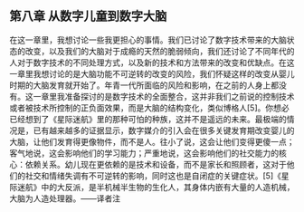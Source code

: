 ## 第八章 从数字儿童到数字大脑

在这一章里，我想讨论一些我更担心的事情。我们已讨论了数字技术带来的大脑状态的改变，以及我们的大脑对于成瘾的天然的脆弱倾向，我们还讨论了不同年代的人对于数字技术的不同处理方式，以及新的技术和方法带来的改变和优缺点。在这一章里我想讨论的是大脑功能不可逆转的改变的风险，我们怀疑这样的改变从婴儿时期的大脑发育就开始了。年青一代所面临的风险和影响，在之前的人身上都没有。这一章里我准备探讨的是数字技术的全面整合，这并非我们之前说的控制技术或者被技术所控制的正负面效果，而是大脑的结构变化，类似博格人[5]。你想必已经想到了《星际迷航》里的那种可怕的种族，这并不是遥远的未来。最极端的情况是，已有越来越多的证据显示，数字媒介的引入会在很多关键发育期改变婴儿的大脑，让他们发育得更像物件，而不是人。往小了说，这会让他们变得更傻一点；客气地说，这会影响他们的学习能力；严重地说，这会影响他们的社交能力的核心：依赖关系。幼儿现在更依赖的是技术和设备，而不是家长和照顾者，这对于他们的社交和情绪失调有不可逆转的影响，同时这也是自闭症的关键症状。[5]《星际迷航》中的大反派，是半机械半生物的生化人，其身体内嵌有大量的人造机械，大脑为人造处理器。——译者注